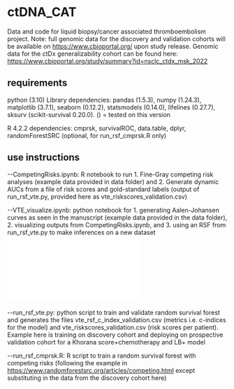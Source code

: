 # ctDNA_CAT
Data and code for liquid biopsy/cancer associated thromboembolism project. Note: full genomic data for the discovery and validation cohorts will be available on https://www.cbioportal.org/ upon study release. Genomic data for the ctDx generalizability cohort can be found here: https://www.cbioportal.org/study/summary?id=nsclc_ctdx_msk_2022

## requirements
python (3.10)
Library dependencies: pandas (1.5.3), numpy (1.24.3), matplotlib (3.7.1), seaborn (0.12.2), statsmodels (0.14.0), lifelines (0.27.7), sksurv (scikit-survival 0.20.0). () = tested on this version

R 4.2.2 dependencies: cmprsk, survivalROC, data.table, dplyr, randomForestSRC (optional, for run_rsf_cmprsk.R only)

## use instructions
--CompetingRisks.ipynb: R notebook to run 1. Fine-Gray competing risk analyses (example data provided in data folder) and 2. Generate dynamic AUCs from a file of risk scores and gold-standard labels (output of run_rsf_vte.py, provided here as vte_riskscores_validation.csv)

--VTE_visualize.ipynb: python notebook for 1. generating Aalen-Johansen curves as seen in the manuscript (example data provided in the data folder), 2. visualizing outputs from CompetingRisks.ipynb, and 3. using an RSF from run_rsf_vte.py to make inferences on a new dataset
![cumulative incidence curve](code/ctDNA_CAT_discovery.pdf)

--run_rsf_vte.py: python script to train and validate random survival forest and generates the files vte_rsf_c_index_validation.csv (metrics i.e. c-indices for the model) and vte_riskscores_validation.csv (risk scores per patient). Example here is training on discovery cohort and deploying on prospective validation cohort for a Khorana score+chemotherapy and LB+ model

--run_rsf_cmprsk.R: R script to train a random survival forest with competing risks (following the example in https://www.randomforestsrc.org/articles/competing.html except substituting in the data from the discovery cohort here)
